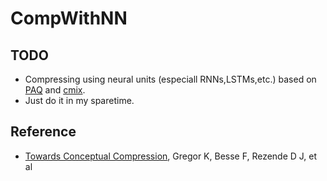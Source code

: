 # CompWithNN

## TODO
* Compressing using neural units (especiall RNNs,LSTMs,etc.) based on [PAQ](http://mattmahoney.net/dc/paq.html) and [cmix](https://github.com/byronknoll/cmix).
* Just do it in my sparetime.

## Reference
* [Towards Conceptual Compression](http://arxiv.org/abs/1604.08772), Gregor K, Besse F, Rezende D J, et al

